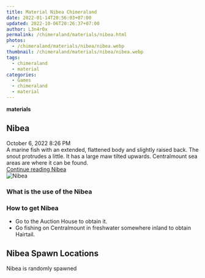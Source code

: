```yaml
---
title: Material Nibea Chimeraland
date: 2022-01-14T20:56:03+07:00
updated: 2022-10-06T20:26:37+07:00
author: L3n4r0x
permalink: /chimeraland/materials/nibea.html
photos:
  - /chimeraland/materials/nibea/nibea.webp
thumbnail: /chimeraland/materials/nibea/nibea.webp
tags:
  - chimeraland
  - material
categories:
  - Games
  - chimeraland
  - material
---
```


<section id="bootstrap-wrapper">
  <link
    rel="stylesheet"
    href="https://rawcdn.githack.com/dimaslanjaka/Web-Manajemen/870a349/css/bootstrap-5-3-0-alpha3-wrapper.css"
  />
  <div
    class="row g-0 border rounded overflow-hidden flex-md-row mb-4 shadow-sm position-relative"
  >
    <div class="col p-4 d-flex flex-column position-static">
      <strong class="d-inline-block mb-2 text-success">materials</strong>
      <h2 class="mb-0">Nibea</h2>
      <div class="mb-1 text-muted">October 6, 2022 8:26 PM</div>
      <div class="mb-2 border p-1">
        A marine fish with an extended, flattened body and slightly raised back.
        The snout protrudes a little. It has a large maw tilted upwards.
        Centralmount sea areas are where it can be found.
      </div>
      <a
        href="/chimeraland/materials/nibea.html"
        class="stretched-link d-none text-primary"
        >Continue reading Nibea</a
      >
    </div>
    <div class="col-auto d-none d-lg-block">
      <img src="/chimeraland/materials/nibea/nibea.webp" alt="Nibea" />
    </div>
  </div>
  <div class="row">
    <div class="col-lg-6 col-12 mb-2">
      <div class="card bg-dark text-light">
        <div class="card-body">
          <h3 class="card-title">What is the use of the Nibea</h3>
          <div class="card-text"><ul></ul></div>
        </div>
      </div>
    </div>
    <div class="col-lg-6 col-12 mb-2">
      <div class="card bg-dark text-light">
        <div class="card-body">
          <h3 class="card-title">How to get Nibea</h3>
          <div class="card-text">
            <ul>
              <li>Go to the Auction House to obtain it.</li>
              <li>
                Go fishing on Centralmount in freshwater somewhere inland to
                obtain Hairtail.
              </li>
            </ul>
          </div>
        </div>
      </div>
    </div>
    <div class="col-12 mb-2">
      <h2>Nibea Spawn Locations</h2>
      <p>Nibea is randomly spawned</p>
    </div>
  </div>
</section>